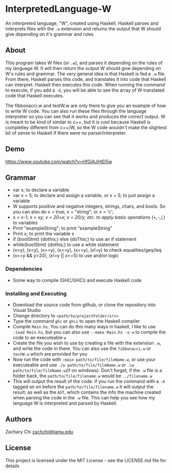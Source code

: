 # InterpretedLanguage-W
An interpreted language, "W", created using Haskell. Haskell parses and interprets files with the `.w` extension and returns the output that W should give depending on it's grammar and rules

## About

This program takes W files (or `.w`), and parses it depending on the rules of my language W. It will then return the output W should give depending on W's rules and grammar. The very general idea is that Haskell is fed a `.w` file. From there, Haskell parses this code, and translates it into code that Haskell can interpret. Haskell then executes this code. When running the command to execute, if you add a `-d`, you will be able to see the array of W translated code that Haskell executes.

The fibbonacci.w and testW.w are only there to give you an example of how to write W code. You can also run these files through the language interpreter so you can see that it works and produces the correct output. W is meant to be kind of similar to c++, but it is cool because Haskell is completley different from c++/W, so the W code wouldn't make the slightest bit of sense to Haskell if there were no parser/interpreter.

## Demo

https://www.youtube.com/watch?v=HfGjAJHtD5w

## Grammar

* var x; to declare a variable
* var x = 5; to declare and assign a variable, or x = 5; to just assign a variable
* W supports positive and negative integers, strings, chars, and bools. So you can also do x = true; x = "string"; or x = 'c';
* x = x-1; x = x*y; x = 20+x; x = 20/y; etc. to apply basic operations (+,-,/,*) to variables
* Print "exampleString"; to print "exampleString" 
* Print x; to print the variable x
* if (boolStmt) {dothis;} else {doThis;} to use an if statement
* while(boolStmt) {dothis;} to use a while statement
* (x>y), (x<y), (x>=y), (x<=y), (x==y), (x!=y) to check equalities/geq/leq
* (x==y && y>20), (x!=y || x<=5) to use and/or logic

### Dependencies

* Some way to compile (GHC/GHCi) and execute Haskell code

### Installing and Executing

* Download the source code from github, or clone the repository into Visual Studio
* Change directory to `<path/to/projectFolder/src>`
* Type the command `ghc` or `ghci` to open the Haskell compiler
* Compile `Main.hs`. You can do this many ways in haskell, I like to use `:load Main.hs`, but you can also use `--make Main.hs -o w` to compile the code to an executeable `w`
* Create the file you wish to use by creating a file with the extension `.w`, and write the code in there. You can also use the `fibbonacci.w` or `testW.w` which are provided for you
* Now run the code with `:main path/to/file/fileName.w`, or use your executeable and use `./w path/to/file/fileName.w` or `.\w path/to/file/fileName.w`(if on windows). Don't forget, if the `.w` file is a folder back, the `path/to/file/filename.w` would be `../filename.w`
* This will output the result of the code. if you run the command with a `-d` tagged on on before the `path/to/file/filename.w` it will output the result, as well as the `AST`, which contains the info the machine created when parsing the code in the `.w` file. This can help you see how my language W is interpreted and parsed by Haskell.

## Authors

Zachary Chi
zachchi@tamu.edu

## License

This project is licensed under the MIT License - see the LICENSE.md file for details
